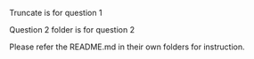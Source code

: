 
Truncate is for question 1

Question 2 folder is for question 2

Please refer the README.md in their own folders for instruction.

